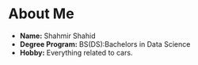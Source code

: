 # About Me

- **Name:** Shahmir Shahid
- **Degree Program:** BS(DS):Bachelors in Data Science
- **Hobby:** Everything related to cars.
